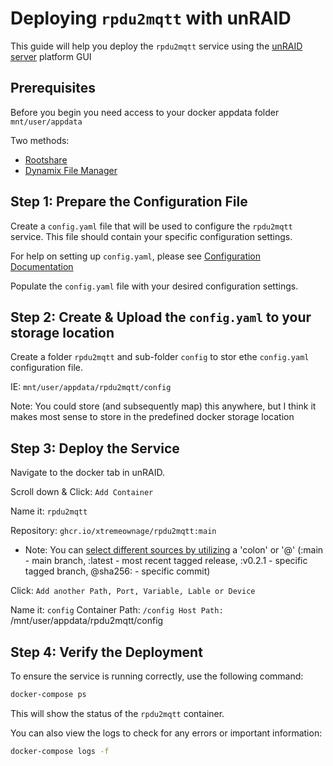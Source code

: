 # Deploying `rpdu2mqtt` with unRAID

This guide will help you deploy the `rpdu2mqtt` service using the [unRAID server](https://unraid.net/) platform GUI

## Prerequisites

Before you begin you need access to your docker appdata folder `mnt/user/appdata`

Two methods:
 - [Rootshare](https://forums.unraid.net/topic/58053-video-guide-how-to-setup-a-root-share-in-unraid-1-share-to-rule-them-all/)
 - [Dynamix File Manager](https://forums.unraid.net/topic/120982-dynamix-file-manager/)

## Step 1: Prepare the Configuration File

Create a `config.yaml` file that will be used to configure the `rpdu2mqtt` service. This file should contain your specific configuration settings.

For help on setting up `config.yaml`, please see [Configuration Documentation](./../../docs/Configuration.md)

Populate the `config.yaml` file with your desired configuration settings.

## Step 2: Create & Upload the `config.yaml` to your storage location

Create a folder `rpdu2mqtt` and sub-folder `config` to stor ethe `config.yaml` configuration file.

IE: `mnt/user/appdata/rpdu2mqtt/config`

Note: You could store (and subsequently map) this anywhere, but I think it makes most sense to store in the predefined docker storage location

## Step 3: Deploy the Service

Navigate to the docker tab in unRAID.

Scroll down & Click: `Add Container`

Name it: `rpdu2mqtt`

Repository: `ghcr.io/xtremeownage/rpdu2mqtt:main`
 - Note: You can [select different sources by utilizing](https://docs.github.com/en/packages/working-with-a-github-packages-registry/working-with-the-container-registry#pulling-container-images) a 'colon' or '@' (:main - main branch, :latest - most recent tagged release, :v0.2.1 - specific tagged branch, @sha256: - specific commit)

Click: `Add another Path, Port, Variable, Lable or Device`

Name it: `config`
Container Path: `/config
Host Path: `/mnt/user/appdata/rpdu2mqtt/config

## Step 4: Verify the Deployment

To ensure the service is running correctly, use the following command:

```bash
docker-compose ps
```

This will show the status of the `rpdu2mqtt` container.

You can also view the logs to check for any errors or important information:

```bash
docker-compose logs -f
```
